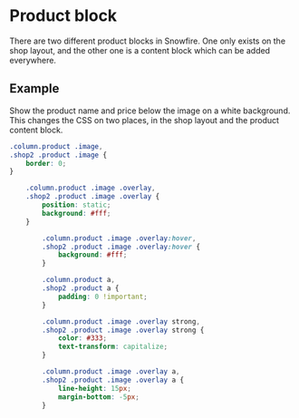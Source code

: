 Product block
=============

There are two different product blocks in Snowfire. One only exists on the shop layout, and the other one is a content block which can be added everywhere.

Example
-------
Show the product name and price below the image on a white background. This changes the CSS on two places, in the shop layout and the product content block.

```css
.column.product .image,
.shop2 .product .image {
	border: 0;
}

	.column.product .image .overlay,
	.shop2 .product .image .overlay {
		position: static;
		background: #fff;
	}

		.column.product .image .overlay:hover,
		.shop2 .product .image .overlay:hover {
			background: #fff;
		}

		.column.product a,
		.shop2 .product a {
			padding: 0 !important;
		}

		.column.product .image .overlay strong,
		.shop2 .product .image .overlay strong {
			color: #333;
			text-transform: capitalize;
		}

		.column.product .image .overlay a,
		.shop2 .product .image .overlay a {
			line-height: 15px;
			margin-bottom: -5px;
		}
```
